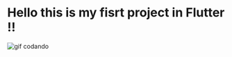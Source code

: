# Hello this is my fisrt project in Flutter !!

<!DOCTYPE html>
<html lang="en">
<head>
    <meta charset="UTF-8">
    <meta name="viewport" content="width=device-width, initial-scale=1.0">
    
</head>
<body>
    <img src="https://media2.giphy.com/media/v1.Y2lkPTc5MGI3NjExM25iNGZpZXAwZXdoMHBheHk5ZWgzdnowemRlM3J4N3BmYmt1NGhpcyZlcD12MV9pbnRlcm5hbF9naWZfYnlfaWQmY3Q9Zw/bGgsc5mWoryfgKBx1u/giphy.gif" alt="gif codando">
</body>
</html>